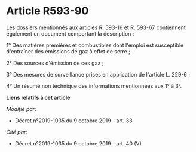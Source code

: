# Article R593-90

Les dossiers mentionnés aux articles R. 593-16 et R. 593-67 contiennent également un document comportant la description :

1° Des matières premières et combustibles dont l'emploi est susceptible d'entraîner des émissions de gaz à effet de serre ;

2° Des sources d'émission de ces gaz ;

3° Des mesures de surveillance prises en application de l'article L. 229-6 ;

4° Un résumé non technique des informations mentionnées aux 1° à 3°.

**Liens relatifs à cet article**

_Modifié par_:

  - Décret n°2019-1035 du 9 octobre 2019 - art. 33

_Cité par_:

  - Décret n°2019-1035 du 9 octobre 2019 - art. 40 (V)
